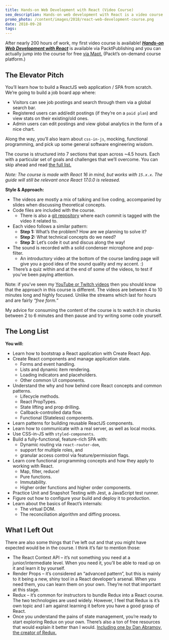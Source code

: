 ```yaml
---
title: Hands-on Web Development with React (Video Course)
seo_description: Hands-on web development with React is a video course by Filip Danić. Aimed at newcomers who want to learn React.js
promo_photo: /content/images/2018/react-web-development-course.png
date: 2018-09-28
tags:
---
```


After nearly 200 hours of work, my first video course is available! _**[Hands-on Web Development with React](https://www.packtpub.com/web-development/hands-web-development-react-video)**_ is available via PacktPublishing and you can actually jump into the course for free [via Mapt.](https://www.packtpub.com/mapt/video/web_development/9781789343915) (Packt’s on-demand course platform.)

## The Elevator Pitch

You’ll learn how to build a ReactJS web application / SPA from scratch. We’re going to build a job board app where:
- Visitors can see job postings and search through them via a global search bar.
- Registered users can add/edit postings (if they’re on a `paid plan`) and view stats on their existing/old ones.
- Admin users can edit postings and view global analytics in the form of a nice chart.

Along the way, you’ll also learn about `css-in-js`, mocking, functional programming, and pick up some general software engineering wisdom.

The course is structured into 7 sections that span across ~4.5 hours. Each with a particular set of goals and challenges that we’ll overcome. You can skip ahead and read [the full list.](#The-Long-List)

_Note: The course is made with React 16 in mind, but works with `15.x.x`. The guide will still be relevant once React 17.0.0 is released._

**Style & Approach:**

- The videos are mostly a mix of talking and live coding, accompanied by slides when discussing theoretical concepts.
- Code files are included with the course.
  - There is also a [git repository]( https://github.com/PacktPublishing/Hands-on-Web-Development-with-React) where each commit is tagged with the video it related to.
- Each video follows a similar pattern:
  - **Step 1:** What’s the problem? How are we planning to solve it?
  - **Step 2:** What technical concepts do we need?
  - **Step 3:** Let’s code it out and discus along the way!
- The sound is recorded with a solid condenser microphone and pop-filter.
  - An introductory video at the bottom of the course landing page will give you a good idea of the sound quality and my accent. :)
- There’s a quiz within and at the end of some of the videos, to test if you’ve been paying attention.

Note: if you’ve seen my [YouTube or Twitch videos](https://www.youtube.com/channel/UClctBvKpOUts0_B_kvooo_w) then you should know that the approach in this course is different. The videos are between 4 to 10 minutes long and highly focused. Unlike the streams which last for hours and are fairly _“free form.”_

My advice for consuming the content of the course is to watch it in chunks between 2 to 6 minutes and then pause and try writing some code yourself.

## The Long List

**You will:**
- Learn how to bootstrap a React application with Create React App.
- Create React components and manage application state.
  - Forms and event handling.
  - Lists and dynamic item rendering.
  - Loading indicators and placeholders.
  - Other common UI components.
- Understand the why and how behind core React concepts and common patterns.
  - Lifecycle methods.
  - React PropTypes.
  - State lifting and prop drilling.
  - Callback-controlled data flow.
  - Functional (Stateless) components.
- Learn patterns for building reusable ReactJS components.
- Learn how to communicate with a real server, as well as local mocks.
- Use CSS-in-JS with `styled-components`.
- Build a fully-functional, feature-rich SPA with:
  - Dynamic routing via `react-router-dom`,
  - support for multiple roles, and
  - granular access control via feature/permission flags.
- Learn core functional programming concepts and how they apply to working with React.
  - Map, filter, reduce!
  - Pure functions.
  - Immutability.
  - Higher order functions and higher order components.
- Practice Unit and Snapshot Testing with Jest, a JavaScript test runner.
- Figure out how to configure your build and deploy it to production.
- Learn about the basics of React’s internals:
  - The virtual DOM.
  - The reconciliation algorithm and diffing process.

## What I Left Out

There are also some things that I’ve left out and that you might have expected would be in the course. I think it’s fair to mention those:

- The React Context API – it’s not something you need at a junior/intermediate level. When you need it, you’ll be able to read up on it and learn it by yourself.
- Render Props – it’s considered an “advanced pattern”, but this is mainly to it being a new, shiny tool in a React developer’s arsenal. When you need them, you can learn them on your own. They’re not that important at this stage.
- Redux – it’s common for instructors to bundle Redux into a React course. The two technologies are used widely. However, I feel that Redux is it’s own topic and I am against learning it before you have a good grasp of React.
 - Once you understand the pains of state management, you’re ready to start exploring Redux on your own. There’s also a ton of free resources that would explain it better than I would. [Including one by Dan Abramov, the creator of Redux.](https://egghead.io/courses/getting-started-with-redux)
